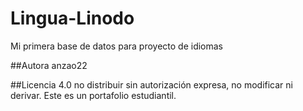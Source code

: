 # Lingua-Linodo
Mi primera base de datos para proyecto de idiomas


##Autora
anzao22

##Licencia
4.0 no distribuir sin autorización expresa, no modificar ni derivar. Este es un portafolio estudiantil.
